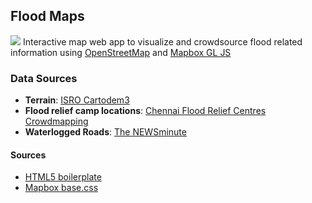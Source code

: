 ## Flood Maps
![](https://cloud.githubusercontent.com/assets/126868/11440554/86851886-9529-11e5-9bf5-55abcc223057.gif)
Interactive map web app to visualize and crowdsource flood related information using [OpenStreetMap](http://openstreetmap.in/#5/22.147/79.102) and [Mapbox GL JS](https://www.mapbox.com/mapbox-gl-js/)

### Data Sources
- **Terrain**: [ISRO Cartodem3]()
- **Flood relief camp locations**: [Chennai Flood Relief Centres Crowdmapping](https://l.facebook.com/l.php?u=https%3A%2F%2Fdocs.google.com%2Fspreadsheets%2Fd%2F1awkun_q3tk3W1YP5KvzKkFbXYraqHBB6BSK0AtJP2zI%2Fedit%3Fusp%3Dsharing&h=vAQFG6TRT)
- **Waterlogged Roads**: [The NEWSminute](http://www.thenewsminute.com/article/living-chennai-map-wire-shows-you-waterlogged-areas-36059)

#### Sources
- [HTML5 boilerplate](https://github.com/h5bp/html5-boilerplate)
- [Mapbox base.css](https://www.mapbox.com/base/)
